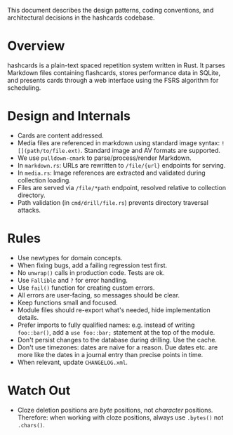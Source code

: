 This document describes the design patterns, coding conventions, and architectural decisions in the hashcards codebase.

# Overview

hashcards is a plain-text spaced repetition system written in Rust. It parses Markdown files containing flashcards, stores performance data in SQLite, and presents cards through a web interface using the FSRS algorithm for scheduling.

# Design and Internals

- Cards are content addressed.
- Media files are referenced in markdown using standard image syntax: `![](path/to/file.ext)`. Standard image and AV formats are supported.
- We use `pulldown-cmark` to parse/process/render Markdown.
- In `markdown.rs`: URLs are rewritten to `/file/{url}` endpoints for serving.
- In `media.rs`: Image references are extracted and validated during collection loading.
- Files are served via `/file/*path` endpoint, resolved relative to collection directory.
- Path validation (in `cmd/drill/file.rs`) prevents directory traversal attacks.

# Rules

- Use newtypes for domain concepts.
- When fixing bugs, add a failing regression test first.
- No `unwrap()` calls in production code. Tests are ok.
- Use `Fallible` and `?` for error handling.
- Use `fail()` function for creating custom errors.
- All errors are user-facing, so messages should be clear.
- Keep functions small and focused.
- Module files should re-export what's needed, hide implementation details.
- Prefer imports to fully qualified names: e.g. instead of writing `foo::bar()`, add a `use foo::bar;` statement at the top of the module.
- Don't persist changes to the database during drilling. Use the cache.
- Don't use timezones: dates are naive for a reason. Due dates etc. are more like the dates in a journal entry than precise points in time.
- When relevant, update `CHANGELOG.xml`.

# Watch Out

- Cloze deletion positions are _byte_ positions, not _character_ positions. Therefore: when working with cloze positions, always use `.bytes()` not `.chars()`.
